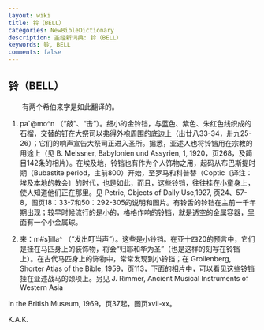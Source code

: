 ```yaml
---
layout: wiki
title: 铃（BELL）
categories: NewBibleDictionary
description: 圣经新词典: 铃（BELL）
keywords: 铃, BELL
comments: false
---
```


## 铃（BELL）

　　有两个希伯来字是如此翻译的。

1. pa`@mo^n （“敲”、“击”）。细小的金铃铛，与蓝色、紫色、朱红色线织成的石榴，交替的钉在大祭司以弗得外袍周围的底边上（出廿八33-34，卅九25-26）；它们的响声宣告大祭司正进入圣所。据悉，亚述人也将铃铛用在宗教的用途上（见 B. Meissner, Babylonien und Assyrien, 1, 1920，页268，及简目142条的相片）。在埃及地，铃铛也有作为个人饰物之用，起码从布巴斯提时期（Bubastite period，主前800）开始，至罗马和科普替（Coptic〔译注：埃及本地的教会〕的时代，也是如此，而且，这些铃铛，往往挂在小童身上，使人知道他们正在那里。见 Petrie, Objects of Daily Use,1927, 页24、57-8，图页18：33-7和50：292-305的说明和图片。有铃舌的铃铛在主前一千年期出现；较早时候流行的是小的，格格作响的铃铛，就是透空的金属容器，里面有一个小金属球。

2. 来：m#s]illa^ （“发出叮当声”）。这些是小铃铛。在亚十四20的预言中，它们是挂在马匹身上的装饰物，将会“归耶和华为圣”（也是这样的刻写在铃铛上）。在古代马匹身上的饰物中，常常发现到小铃铛；在 Grollenberg, Shorter Atlas of the Bible, 1959，页113，下面的相片中，可以看见这些铃铛挂在亚述战马的颈项上。另见 J. Rimmer, Ancient Musical Instruments of Western Asia

in the British Museum, 1969，页37起，图页xvii-xx。

K.A.K.







